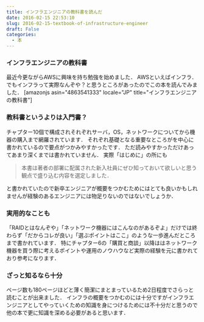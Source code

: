 ```yaml
---
title: インフラエンジニアの教科書を読んだ
date: 2016-02-15 22:53:10
slug: 2016-02-15-textbook-of-infrastructure-engineer
draft: False
categories:
  - 本
---
```


### インフラエンジニアの教科書

最近今更ながらAWSに興味を持ち勉強を始めました． AWSといえばインフラ．でもインフラって実際なんぞや？と思うところがあったのでこの本を読んでみました． [amazonjs asin="4863541333" locale="JP" title="インフラエンジニアの教科書"] 

### 教科書というよりは入門書？

チャプター10個で構成されそれぞれサーバ，OS，ネットワークについてから機器の購入まで網羅されています． それぞれ基礎となる重要なところがを中心に書かれているので要点がつかみやすかったです． ただ読みやすかっただけあってあまり深くまでは書かれていません． 実際「はじめに」の所にも 

> 本書は著者の部署に配属された新入社員にぜひ知っておいて欲しいと思う観点で盛り込む内容を選定しました．

と書かれていたので新卒エンジニアが概要をつかむためにはとても良いかもしれませんが経験のあるエンジニアには物足りないのではないでしょうか． 

### 実用的なことも

「RAIDとはなんぞや」「ネットワーク機器にはこんなのがあるぞよ」だけでは終わらず「だからコレが良い」「選ぶポイントはここ」のような一歩進んだところまで書かれています． 特にチャプター6の「購買と商談」以降ははネットワーク機器を買う際に考えるポイントや運用のノウハウなど実際の経験を元に書かれており参考になります． 

### ざっと知るなら十分

ページ数も180ページほどと薄く簡潔にまとまっているため2日程度でさらっと読むことが出来ました． インフラの概要をつかむのには十分ですがインフラエンジニアとしてやっていくための知識を身につけるためには不十分だと思うので他の本で更に知識を深める必要があると思います．
